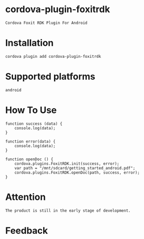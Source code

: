 # cordova-plugin-foxitrdk
    Cordova Foxit RDK Plugin For Android
# Installation
    cordova plugin add cordova-plugin-foxitrdk

# Supported platforms
    android

# How To Use
    function success (data) {
        console.log(data);
    }

    function error(data) {
        console.log(data);
    }

    function openDoc () {
        cordova.plugins.FoxitRDK.init(success, error);
        var path = "/mnt/sdcard/getting_started_android.pdf";
        cordova.plugins.FoxitRDK.openDoc(path, success, error);
    }

# Attention
    The product is still in the early stage of development.

# Feedback
